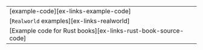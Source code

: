 ||
|--------|
| [example-code][ex-links-example-code] |
| [`Realworld` examples][ex-links-realworld] |
| [Example code for Rust books][ex-links-rust-book-source-code] |
